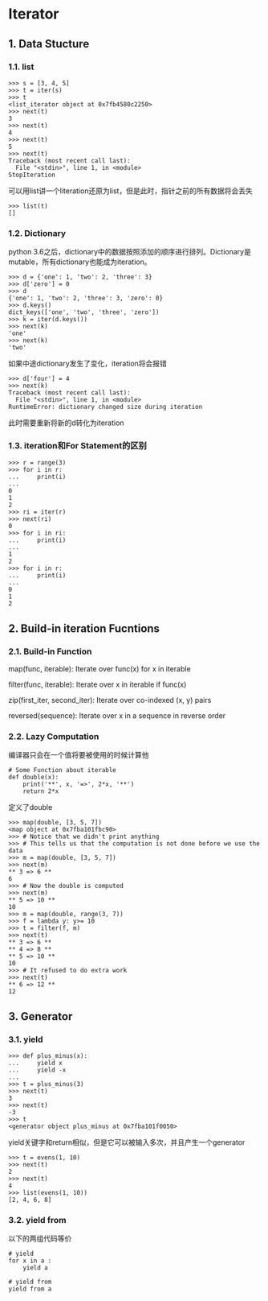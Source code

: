 # Iterator

## 1. Data Stucture

### 1.1. list
```
>>> s = [3, 4, 5]
>>> t = iter(s)
>>> t
<list_iterator object at 0x7fb4580c2250>
>>> next(t)
3
>>> next(t)
4
>>> next(t)
5
>>> next(t)
Traceback (most recent call last):
  File "<stdin>", line 1, in <module>
StopIteration
```
可以用list讲一个literation还原为list，但是此时，指针之前的所有数据将会丢失
```
>>> list(t)
[]
```

### 1.2. Dictionary
python 3.6之后，dictionary中的数据按照添加的顺序进行排列。Dictionary是mutable，所有dictionary也能成为iteration。
```
>>> d = {'one': 1, 'two': 2, 'three': 3}
>>> d['zero'] = 0
>>> d
{'one': 1, 'two': 2, 'three': 3, 'zero': 0}
>>> d.keys()
dict_keys(['one', 'two', 'three', 'zero'])
>>> k = iter(d.keys())
>>> next(k)
'one'
>>> next(k)
'two'
```
如果中途dictionary发生了变化，iteration将会报错
```
>>> d['four'] = 4
>>> next(k)
Traceback (most recent call last):
  File "<stdin>", line 1, in <module>
RuntimeError: dictionary changed size during iteration
```
此时需要重新将新的d转化为iteration

### 1.3. iteration和For Statement的区别
```
>>> r = range(3)
>>> for i in r:
...     print(i)
... 
0
1
2
>>> ri = iter(r)
>>> next(ri)
0
>>> for i in ri:
...     print(i)
... 
1
2
>>> for i in r:
...     print(i)
... 
0
1
2
```

## 2. Build-in iteration Fucntions
### 2.1. Build-in Function
map(func, iterable):
Iterate over func(x) for x in iterable

filter(func, iterable):
Iterate over x in iterable if func(x)

zip(first_iter, second_iter):
Iterate over co-indexed (x, y) pairs

reversed(sequence):
Iterate over x in a sequence in reverse order
### 2.2. Lazy Computation
编译器只会在一个值将要被使用的时候计算他
```
# Some Function about iterable
def double(x):
    print('**', x, '=>', 2*x, '**')
    return 2*x
```
定义了double
```
>>> map(double, [3, 5, 7])
<map object at 0x7fba101fbc90>
>>> # Notice that we didn't print anything
>>> # This tells us that the computation is not done before we use the data
>>> m = map(double, [3, 5, 7])
>>> next(m)
** 3 => 6 **
6
>>> # Now the double is computed
>>> next(m)
** 5 => 10 **
10
>>> m = map(double, range(3, 7))
>>> f = lambda y: y>= 10
>>> t = filter(f, m)
>>> next(t)
** 3 => 6 **
** 4 => 8 **
** 5 => 10 **
10
>>> # It refused to do extra work
>>> next(t)
** 6 => 12 **
12
```

## 3. Generator
### 3.1. yield
```
>>> def plus_minus(x):
...     yield x
...     yield -x
... 
>>> t = plus_minus(3)
>>> next(t)
3
>>> next(t)
-3
>>> t
<generator object plus_minus at 0x7fba101f0050>
```
yield关键字和return相似，但是它可以被输入多次，并且产生一个generator
```
>>> t = evens(1, 10)
>>> next(t)
2
>>> next(t)
4
>>> list(evens(1, 10))
[2, 4, 6, 8]
```
### 3.2. yield from
以下的两组代码等价
```
# yield
for x in a :
    yield a
    
# yield from
yield from a

```